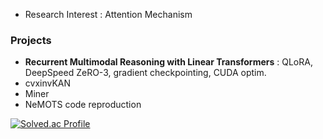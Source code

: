 - Research Interest : Attention Mechanism


### Projects
- **Recurrent Multimodal Reasoning with Linear Transformers** : QLoRA, DeepSpeed ZeRO-3, gradient checkpointing, CUDA optim. 
- cvxinvKAN
- Miner
- NeMOTS code reproduction

[![Solved.ac Profile](http://mazassumnida.wtf/api/v2/generate_badge?boj=bllacovvqso)](https://solved.ac/bllacovvqso/)

